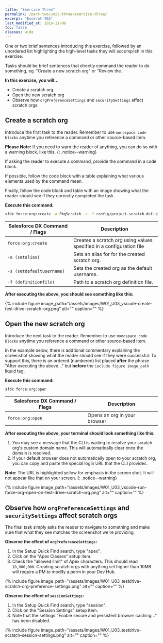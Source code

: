 ```yaml
---
title: "Exercise Three"
permalink: /part-two/unit-three/exercise-three/
excerpt: "Excerpt TBA"
last_modified_at: 2019-11-06
toc: false
classes: wide
---
```


One or two brief sentences introducing this exercise, followed by an unordered list highlighting the high-level tasks they will accomplish in this exercise. 

Tasks should be brief sentences that directly command the reader to do something, eg. "Create a new scratch org" or "Review the.

**In this exercise, you will...**

* Create a scratch org
* Open the new scratch org
* Observe how `orgPreferenceSettings` and `securitySettings` affect scratch orgs

## Create a scratch org
Introduce the first task to the reader. Remember to use `monospace code blocks` anytime you reference a command or other source-based item.

**Please Note:** If you need to warn the reader of anything, you can do so with a warning block, like this.
{: .notice--warning}

If asking the reader to execute a command, provide the command in a code block.  

If possible, follow the code block with a table explaining what various elements used by the command mean.

Finally, follow the code block and table with an image showing what the reader should see if they correctly completed the task.

**Execute this command:**
```bash
sfdx force:org:create -a PkgScratch -s -f config/project-scratch-def.json
```

| Salesforce DX Command / Flags   | Description                                             |
| --------------------------------| --------------------------------------------------------|
| `force:org:create`              | Creates a scratch org using values specified in a configuration file |
| `-a (setalias)`                 | Sets an alias for for the created scratch org.          |
| `-s (setdefaultusername)`       | Sets the created org as the default username.           |
| `-f (definitionfile)`           | Path to a scratch org definition file.                  |


**After executing the above, you should see something like this:**

{% include figure image_path="/assets/images/W01_U03_vscode-create-test-drive-scratch-org.png" alt="" caption="" %}


## Open the new scratch org 
Introduce the next task to the reader. Remember to use `monospace code blocks` anytime you reference a command or other source-based item.

In the example below, there is addtional commentary explaining the screenshot showing what the reader should see if they were successful.  To support this, there is an ordered (numbered) list placed **after** the phrase "After executing the above..." but **before** the `include figure image_path` liquid tag.

**Execute this command:**
```bash
sfdx force:org:open
```

| Salesforce DX Command / Flags   | Description                                             |
| --------------------------------| --------------------------------------------------------|
| `force:org:open`                | Opens an org in your browser.                           |


**After executing the above, your terminal should look something like this:**

1. You may see a message that the CLI is waiting to resolve your scratch org's custom domain name. This will automatically clear once the domain is resolved.
2. If your default browser does not automatically open to your scratch org, you can copy and paste the special login URL that the CLI provides.  

**Note:** The URL is highlighted yellow for emphasis in the screen shot. It will not appear like that on your screen.
{: .notice--warning}

{% include figure image_path="/assets/images/W01_U03_vscode-run-force-org-open-on-test-drive-scratch-org.png" alt="" caption="" %}


## Observe how `orgPreferenceSettings` and `securitySettings` affect scratch orgs
The final task simply asks the reader to navigate to something and make sure that what they see matches the screenshot we're providing.

**Observe the effect of `orgPreferenceSettings`:**

1. In the Setup Quick Find search, type "apex".
2. Click on the "Apex Classes" setup item.
3. Check the "allowed limit" of Apex characters.  This should read `10,000,000`.  Creating scratch orgs with anything set higher than 10MB will require a PM to modify a perm in your Dev Hub.

{% include figure image_path="/assets/images/W01_U03_testdrive-scratch-org-preference-settings.png" alt="" caption="" %}

**Observe the effect of `sessionSettings`:**

1. In the Setup Quick Find search, type "session".
2. Click on the "Session Settings" setup item.
3. Note that the settings "Enable secure and persistent browser caching..." has been disabled.

{% include figure image_path="/assets/images/W01_U03_testdrive-scratch-session-settings.png" alt="" caption="" %}